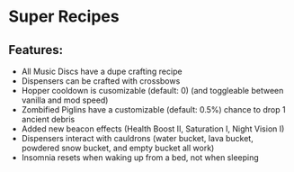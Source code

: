 # Super Recipes

## Features:

- All Music Discs have a dupe crafting recipe
- Dispensers can be crafted with crossbows
- Hopper cooldown is cusomizable (default: 0) (and toggleable between vanilla and mod speed)
- Zombified Piglins have a customizable (default: 0.5%) chance to drop 1 ancient debris
- Added new beacon effects (Health Boost II, Saturation I, Night Vision I)
- Dispensers interact with cauldrons (water bucket, lava bucket, powdered snow bucket, and empty bucket all work)
- Insomnia resets when waking up from a bed, not when sleeping
